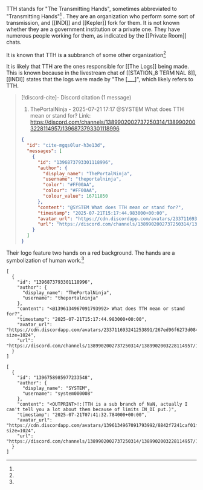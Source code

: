 TTH stands for "The Transmitting Hands", sometimes abbreviated to "Transmitting Hands"[^1]
. 
They are an organization who perform some sort of transmission, and [[INDI]] and [[Kepler]] fork for them. It is not known whether they are a government institution or a private one. They have numerous people working for them, as indicated by the [[Private Room]] chats.

It is known that TTH is a subbranch of some other organization[^2]

It is likely that TTH are the ones responsible for [[The Logs]] being made. This is known because in the livestream chat of [[STATION_8 TERMINAL 8]], [[INDI]] states that the logs were made by "The [___]", which likely refers to TTH. <!-- discord-cite:cite-mgqs0lur-h3e13d -->

> [!discord-cite]- Discord citation (1 message)
> 1. ThePortalNinja - 2025-07-21 17:17
>     @SYSTEM What does TTH mean or stand for?
>     Link: https://discord.com/channels/1389902002737250314/1389902003228114957/1396873793301118996
>
> ```json
> {
>   "id": "cite-mgqs0lur-h3e13d",
>   "messages": [
>     {
>       "id": "1396873793301118996",
>       "author": {
>         "display_name": "ThePortalNinja",
>         "username": "theportalninja",
>         "color": "#FF00AA",
>         "colour": "#FF00AA",
>         "colour_value": 16711850
>       },
>       "content": "@SYSTEM What does TTH mean or stand for?",
>       "timestamp": "2025-07-21T15:17:44.983000+00:00",
>       "avatar_url": "https://cdn.discordapp.com/avatars/233711693241253891/267ed96f6273d08426882bd2c1f0aa33.png?size=1024",
>       "url": "https://discord.com/channels/1389902002737250314/1389902003228114957/1396873793301118996"
>     }
>   ]
> }
> ```



Their logo feature two hands on a red background. The hands are a symbolization of human work.[^1]




[^1]: 
```discord
[
  {
    "id": "1396873793301118996",
    "author": {
      "display_name": "ThePortalNinja",
      "username": "theportalninja"
    },
    "content": "<@1396134967091793992> What does TTH mean or stand for?",
    "timestamp": "2025-07-21T15:17:44.983000+00:00",
    "avatar_url": "https://cdn.discordapp.com/avatars/233711693241253891/267ed96f6273d08426882bd2c1f0aa33.png?size=1024",
    "url": "https://discord.com/channels/1389902002737250314/1389902003228114957/1396873793301118996"
  }
]
```

[^2]: 
```discord
[
  {
    "id": "1396758985977233548",
    "author": {
      "display_name": "SYSTEM",
      "username": "system000008"
    },
    "content": "<OUTPRINT>!:(TTH is a sub branch of NaN, actually I can't tell you a lot about them because of limits IN_DI put.)",
    "timestamp": "2025-07-21T07:41:32.784000+00:00",
    "avatar_url": "https://cdn.discordapp.com/avatars/1396134967091793992/8842f7241caf01fab110863d1545e52d.png?size=1024",
    "url": "https://discord.com/channels/1389902002737250314/1389902003228114957/1396758985977233548"
  }
]
```
